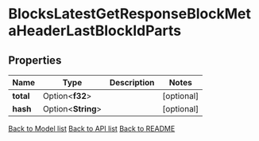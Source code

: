 # BlocksLatestGetResponseBlockMetaHeaderLastBlockIdParts

## Properties

| Name      | Type               | Description | Notes      |
| --------- | ------------------ | ----------- | ---------- |
| **total** | Option<**f32**>    |             | [optional] |
| **hash**  | Option<**String**> |             | [optional] |

[Back to Model list](../README.md#documentation-for-models) [Back to API list](../README.md#documentation-for-api-endpoints) [Back to README](../README.md)
